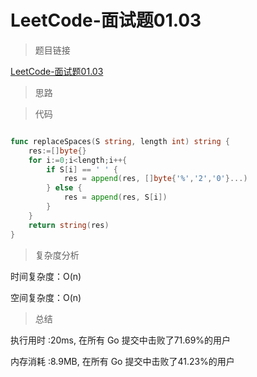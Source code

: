 # LeetCode-面试题01.03

>题目链接

[LeetCode-面试题01.03](https://leetcode-cn.com/problems/string-to-url-lcci/)

> 思路


>代码

```go

func replaceSpaces(S string, length int) string {
    res:=[]byte{}
    for i:=0;i<length;i++{
        if S[i] == ' ' {
            res = append(res, []byte{'%','2','0'}...)
        } else {
            res = append(res, S[i])
        }
    }
    return string(res)
}
```

>复杂度分析

时间复杂度：O(n)

空间复杂度：O(n)

>总结

执行用时 :20ms, 在所有 Go 提交中击败了71.69%的用户

内存消耗 :8.9MB, 在所有 Go 提交中击败了41.23%的用户
